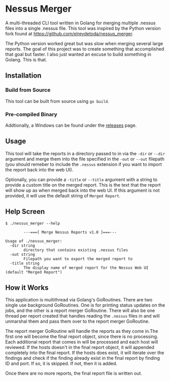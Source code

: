 # Nessus Merger
A multi-threaded CLI tool written in Golang for merging multiple .nessus files into a single .nessus file.  This tool was inspired by the Python version fork found at https://github.com/elreydetoda/nessus_merger.

The Python version worked great but was slow when merging several large reports.  The goal of this project was to create something that accomplished that goal but faster.  I also just wanted an excuse to build something in Golang.  This is that.


## Installation
### Build from Source
This tool can be built from source using `go build`.

### Pre-compiled Binary
Addtionally, a Windows can be found under the [releases](https://github.com/jaxhax-travis/nessus_merger/releases) page.


## Usage
This tool will take the reports in a directory passed to in via the `-dir` or `--dir` argument and merge them into the file specified in the `-out` or `--out` filepath (you should remeber to include the `.nessus` extension if you want to import the report back into the web UI).

Optionally, you can provide a `-title` or `--title` argument with a string to provide a custom title on the merged report.  This is the text that the report will show up as when merged back into the web UI.  If this argument is not provided, it will use the default string of `Merged Report`.


## Help Screen

```
$ ./nessus_merger --help

        ---===[ Merge Nessus Reports v1.0 ]===---

Usage of ./nessus_merger:
  -dir string
        directory that contains existing .nessus files
  -out string
        Filepath you want to export the merged report to
  -title string
        The display name of merged report for the Nessus Web UI (default "Merged Report")
```

## How it Works
This application is multithread via Golang's GoRoutines.  There are two single use background GoRoutines.  One is for printing status updates on the jobs, and the other is a report merger GoRoutine.  There will also be one thread per report created that handles reading the `.nessus` files in and will unmarshal them and pass them over to the report merger GoRoutine.

The report merger GoRoutine will handle the reports as they come in.The first one will become the final report object, since there is no processing.  Each additional report that comes in will be processed and each host will reviewed.  If the hosts doesn't in the final report object, it will appended completely into the final report.  If the hosts does exist, it will iterate over the findings and check if the finding already exist in the final report by finding ID and port.  If so, it is skipped.  If not, then it is added.

Once there are no more reports, the final report file is written out.
